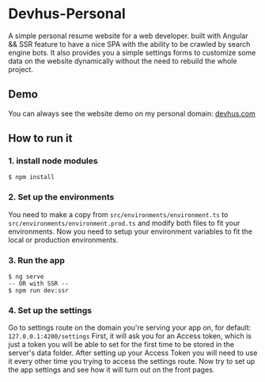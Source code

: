 # Devhus-Personal

A simple personal resume website for a web developer. built with Angular && SSR feature to have a nice SPA with the ability to be crawled by search engine bots. It also provides you a simple settings forms to customize some data on the website dynamically without the need to rebuild the whole project.

## Demo
You can always see the website demo on my personal domain: [devhus.com](https://devhus.com/)

## How to run it
### 1. install node modules
```
$ npm install
```

### 2. Set up the environments
You need to make a copy from ``src/environments/environment.ts`` to ``src/environments/environment.prod.ts`` and modify both files to fit your environments.
Now you need to setup your environment variables to fit the local or production environments.

### 3. Run the app
```
$ ng serve
-- OR with SSR --
$ npm run dev:ssr
```

### 4. Set up the settings
Go to settings route on the domain you're serving your app on, for default: ``127.0.0.1:4200/settings``
First, it will ask you for an Access token, which is just a token you will be able to set for the first time to be stored in the server's data folder.
After setting up your Access Token you will need to use it every other time you trying to access the settings route.
Now try to set up the app settings and see how it will turn out on the front pages.
